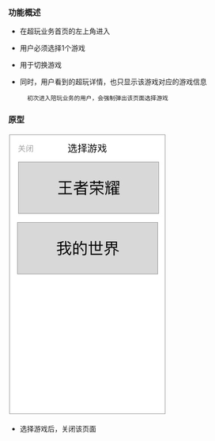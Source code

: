### 功能概述
* 在超玩业务首页的左上角进入
* 用户必须选择1个游戏
* 用于切换游戏
* 同时，用户看到的超玩详情，也只显示该游戏对应的游戏信息

		初次进入陪玩业务的用户，会强制弹出该页面选择游戏

### 原型
![](img/超玩业务首页-选择游戏.jpg)

* 选择游戏后，关闭该页面

